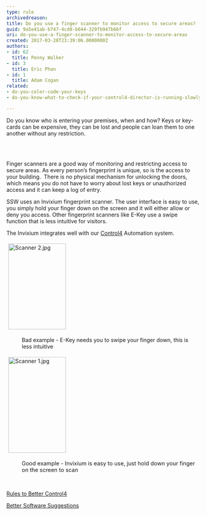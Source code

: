 ```yaml
---
type: rule
archivedreason: 
title: Do you use a finger scanner to monitor access to secure areas?
guid: 9a5e41ab-b747-4cd8-b644-329fb947b66f
uri: do-you-use-a-finger-scanner-to-monitor-access-to-secure-areas
created: 2017-03-28T23:39:06.0000000Z
authors:
- id: 62
  title: Penny Walker
- id: 3
  title: Eric Phan
- id: 1
  title: Adam Cogan
related:
- do-you-color-code-your-keys
- do-you-know-what-to-check-if-your-control4-director-is-running-slowly

---
```



<p class="ssw15-rteElement-P">​​​​​Do you know who is entering your premises, when and how? Keys or key-cards can be expensive, they can be lost and people can loan them to one another without any restriction.<br></p>
<br><excerpt class='endintro'></excerpt><br>
<p class="ssw15-rteElement-P">Finger scanners are a good way of monitoring and restricting access to secure areas. As every person’s fingerprint is unique, so is the access to your building.&#160; There is no physical mechanism for unlocking the doors, which means you do not have to worry about&#160;lost keys or unauthorized access and it can keep a log of entry.<br></p><p class="ssw15-rteElement-P">SSW uses an Invixium fingerprint scanner. The user interface is easy to use, you simply hold your finger down on the screen and it will either allow or deny you access. Other fingerprint scanners like E-Key use a swipe function that is less intuitive&#160;for visitors.&#160;<br></p><p class="ssw15-rteElement-P">The Invixium integrates well with our <a href="/_layouts/15/FIXUPREDIRECT.ASPX?WebId=3dfc0e07-e23a-4cbb-aac2-e778b71166a2&amp;TermSetId=07da3ddf-0924-4cd2-a6d4-a4809ae20160&amp;TermId=df39aed2-e878-45dd-9e6c-d1cba7b341bc">Control4</a>&#160;Automation system.<br></p><dl class="ssw15-rteElement-ImageArea"> <img alt="Scanner 2.jpg" src="/SiteAssets/do-you-use-a-finger-scanner-to-monitor-access-to-secure-areas/Scanner%202.jpg" style="margin&#58;5px;width&#58;150px;height&#58;224px;" /></dl><dd class="ssw15-rteElement-FigureBad">Bad example - E-Key needs you to swipe your finger down, this is less intuitive<br></dd><dl class="ssw15-rteElement-ImageArea"><img alt="Scanner 1.jpg" src="/SiteAssets/do-you-use-a-finger-scanner-to-monitor-access-to-secure-areas/Scanner%201.jpg" style="margin&#58;5px;width&#58;150px;height&#58;250px;" /></dl><dd class="ssw15-rteElement-FigureGood">G<span style="font-size&#58;0.9rem;">ood example - Invixium  is easy to use, just hold down your finger on the screen to scan </span></dd><p class="ssw15-rteElement-P">​​​</p><p class="ssw15-rteElement-P"><a href="/_layouts/15/FIXUPREDIRECT.ASPX?WebId=3dfc0e07-e23a-4cbb-aac2-e778b71166a2&amp;TermSetId=07da3ddf-0924-4cd2-a6d4-a4809ae20160&amp;TermId=df39aed2-e878-45dd-9e6c-d1cba7b341bc">Rules to Better Control4​</a><br></p><p class="ssw15-rteElement-P"><a href="https&#58;//bettersoftwaresuggestions.com/category/control4/">Better Software Suggestions​</a><br></p>


